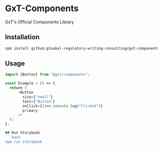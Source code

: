# GxT-Components
GxT's Official Components Library

## Installation
```bash
npm install github:gloabal-regulatory-writing-consulting/gxt-components
```

## Usage
```javascript
import {Button} from "@gxt/components";

const Example = () => {
  return (
      <Button
        size={"small"}
        text={"Button"}
        onClick={()=> console.log("Clicked")}
        primary
      />
  );
};

## Run Storybook
```bash
npm run storybook
```
